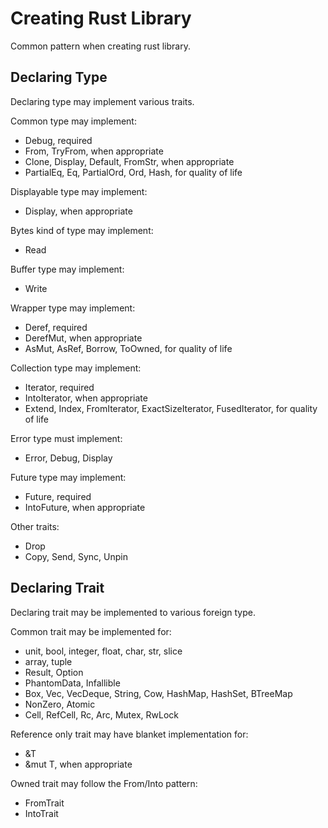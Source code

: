 # Creating Rust Library

Common pattern when creating rust library.

## Declaring Type

Declaring type may implement various traits.

Common type may implement:

- Debug, required
- From, TryFrom, when appropriate
- Clone, Display, Default, FromStr, when appropriate
- PartialEq, Eq, PartialOrd, Ord, Hash, for quality of life

Displayable type may implement:

- Display, when appropriate

Bytes kind of type may implement:

- Read

Buffer type may implement:

- Write

Wrapper type may implement:

- Deref, required
- DerefMut, when appropriate
- AsMut, AsRef, Borrow, ToOwned, for quality of life

Collection type may implement:

- Iterator, required
- IntoIterator, when appropriate
- Extend, Index, FromIterator, ExactSizeIterator, FusedIterator, for quality of life

Error type must implement:

- Error, Debug, Display

Future type may implement:

- Future, required
- IntoFuture, when appropriate

Other traits:

- Drop
- Copy, Send, Sync, Unpin

## Declaring Trait

Declaring trait may be implemented to various foreign type.

Common trait may be implemented for:

- unit, bool, integer, float, char, str, slice
- array, tuple
- Result, Option
- PhantomData, Infallible
- Box, Vec, VecDeque, String, Cow, HashMap, HashSet, BTreeMap
- NonZero, Atomic
- Cell, RefCell, Rc, Arc, Mutex, RwLock

Reference only trait may have blanket implementation for:

- &T
- &mut T, when appropriate

Owned trait may follow the From/Into pattern:

- FromTrait
- IntoTrait

